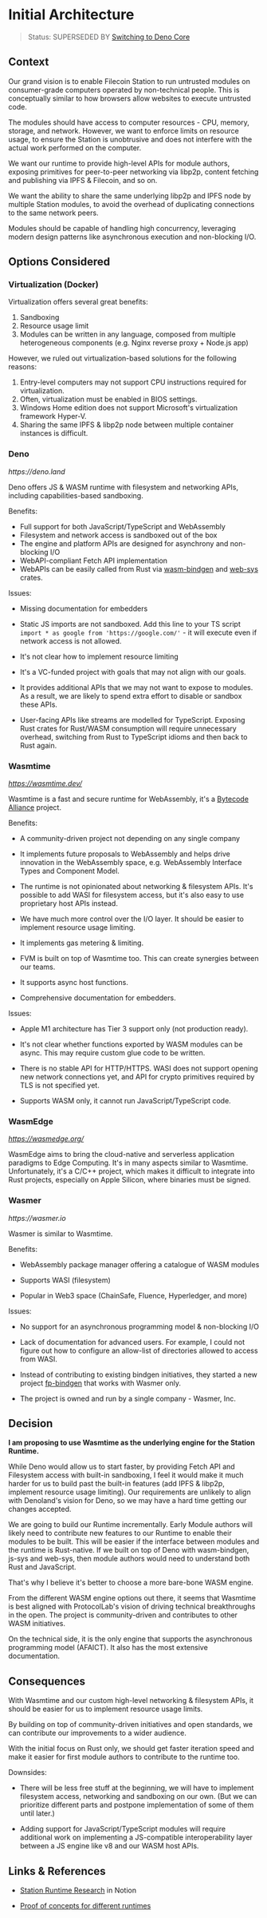 # Initial Architecture

> Status: SUPERSEDED BY [Switching to Deno Core](./2023-01-switching-to-deno-core.md)

<!--
PROPOSED, ACCEPTED, REJECTED, DEPRECATED, SUPERSEDED BY {link-to-ADR}
-->

## Context

<!--
What is the issue that we're seeing that motivates this decision or change?
-->

Our grand vision is to enable Filecoin Station to run untrusted modules on consumer-grade computers
operated by non-technical people. This is conceptually similar to how browsers allow websites to
execute untrusted code.

The modules should have access to computer resources - CPU, memory, storage, and network. However,
we want to enforce limits on resource usage, to ensure the Station is unobtrusive and does not
interfere with the actual work performed on the computer.

We want our runtime to provide high-level APIs for module authors, exposing primitives for
peer-to-peer networking via libp2p, content fetching and publishing via IPFS & Filecoin, and so on.

We want the ability to share the same underlying libp2p and IPFS node by multiple Station modules,
to avoid the overhead of duplicating connections to the same network peers.

Modules should be capable of handling high concurrency, leveraging modern design patterns like
asynchronous execution and non-blocking I/O.

## Options Considered

<!--
What are the different options we considered? What are their pros & cons?
-->

### Virtualization (Docker)

Virtualization offers several great benefits:

1. Sandboxing
2. Resource usage limit
3. Modules can be written in any language, composed from multiple heterogeneous components (e.g.
   Nginx reverse proxy + Node.js app)

However, we ruled out virtualization-based solutions for the following reasons:

1. Entry-level computers may not support CPU instructions required for virtualization.
2. Often, virtualization must be enabled in BIOS settings.
3. Windows Home edition does not support Microsoft's virtualization framework Hyper-V.
4. Sharing the same IPFS & libp2p node between multiple container instances is difficult.

### Deno

_https://deno.land_

Deno offers JS & WASM runtime with filesystem and networking APIs, including capabilities-based
sandboxing.

Benefits:

- Full support for both JavaScript/TypeScript and WebAssembly
- Filesystem and network access is sandboxed out of the box
- The engine and platform APIs are designed for asynchrony and non-blocking I/O
- WebAPI-compliant Fetch API implementation
- WebAPIs can be easily called from Rust via [wasm-bindgen](https://crates.io/crates/wasm-bindgen)
  and [web-sys](https://crates.io/crates/web-sys) crates.

Issues:

- Missing documentation for embedders

- Static JS imports are not sandboxed. Add this line to your TS script
  `import * as google from 'https://google.com/'` - it will execute even if network access is not
  allowed.

- It's not clear how to implement resource limiting

- It's a VC-funded project with goals that may not align with our goals.

- It provides additional APIs that we may not want to expose to modules. As a result, we are likely
  to spend extra effort to disable or sandbox these APIs.

- User-facing APIs like streams are modelled for TypeScript. Exposing Rust crates for Rust/WASM
  consumption will require unnecessary overhead, switching from Rust to TypeScript idioms and then
  back to Rust again.

### Wasmtime

_https://wasmtime.dev/_

Wasmtime is a fast and secure runtime for WebAssembly, it's a
[Bytecode Alliance](https://bytecodealliance.org) project.

Benefits:

- A community-driven project not depending on any single company

- It implements future proposals to WebAssembly and helps drive innovation in the WebAssembly space,
  e.g. WebAssembly Interface Types and Component Model.

- The runtime is not opinionated about networking & filesystem APIs. It's possible to add WASI for
  filesystem access, but it's also easy to use proprietary host APIs instead.

- We have much more control over the I/O layer. It should be easier to implement resource usage
  limiting.

- It implements gas metering & limiting.

- FVM is built on top of Wasmtime too. This can create synergies between our teams.

- It supports async host functions.

- Comprehensive documentation for embedders.

Issues:

- Apple M1 architecture has Tier 3 support only (not production ready).

- It's not clear whether functions exported by WASM modules can be async. This may require custom
  glue code to be written.

- There is no stable API for HTTP/HTTPS. WASI does not support opening new network connections yet,
  and API for crypto primitives required by TLS is not specified yet.

- Supports WASM only, it cannot run JavaScript/TypeScript code.

### WasmEdge

_https://wasmedge.org/_

WasmEdge aims to bring the cloud-native and serverless application paradigms to Edge Computing. It's
in many aspects similar to Wasmtime. Unfortunately, it's a C/C++ project, which makes it difficult
to integrate into Rust projects, especially on Apple Silicon, where binaries must be signed.

### Wasmer

_https://wasmer.io_

Wasmer is similar to Wasmtime.

Benefits:

- WebAssembly package manager offering a catalogue of WASM modules

- Supports WASI (filesystem)

- Popular in Web3 space (ChainSafe, Fluence, Hyperledger, and more)

Issues:

- No support for an asynchronous programming model & non-blocking I/O

- Lack of documentation for advanced users. For example, I could not figure out how to configure an
  allow-list of directories allowed to access from WASI.

- Instead of contributing to existing bindgen initiatives, they started a new project
  [fp-bindgen](https://github.com/fiberplane/fp-bindgen) that works with Wasmer only.

- The project is owned and run by a single company - Wasmer, Inc.

## Decision

<!--
What is the change that we're proposing and/or doing?
-->

**I am proposing to use Wasmtime as the underlying engine for the Station Runtime.**

While Deno would allow us to start faster, by providing Fetch API and Filesystem access with
built-in sandboxing, I feel it would make it much harder for us to build past the built-in features
(add IPFS & libp2p, implement resource usage limiting). Our requirements are unlikely to align with
Denoland's vision for Deno, so we may have a hard time getting our changes accepted.

We are going to build our Runtime incrementally. Early Module authors will likely need to contribute
new features to our Runtime to enable their modules to be built. This will be easier if the
interface between modules and the runtime is Rust-native. If we built on top of Deno with
wasm-bindgen, js-sys and web-sys, then module authors would need to understand both Rust and
JavaScript.

That's why I believe it's better to choose a more bare-bone WASM engine.

From the different WASM engine options out there, it seems that Wasmtime is best aligned with
ProtocolLab's vision of driving technical breakthroughs in the open. The project is community-driven
and contributes to other WASM initiatives.

On the technical side, it is the only engine that supports the asynchronous programming model
(AFAICT). It also has the most extensive documentation.

## Consequences

<!--
What becomes easier or more challenging to do because of this change?
-->

With Wasmtime and our custom high-level networking & filesystem APIs, it should be easier for us to
implement resource usage limits.

By building on top of community-driven initiatives and open standards, we can contribute our
improvements to a wider audience.

With the initial focus on Rust only, we should get faster iteration speed and make it easier for
first module authors to contribute to the runtime too.

Downsides:

- There will be less free stuff at the beginning, we will have to implement filesystem access,
  networking and sandboxing on our own. (But we can prioritize different parts and postpone
  implementation of some of them until later.)

- Adding support for JavaScript/TypeScript modules will require additional work on implementing a
  JS-compatible interoperability layer between a JS engine like v8 and our WASM host APIs.

## Links &amp; References

<!--
Link to other ADRs, GitHub issues, documentation, etc.
-->

- [Station Runtime Research](https://www.notion.so/pl-strflt/2023-01-Station-Runtime-Research-c45c61a9397241bba98f0d67bafe4e5d)
  in Notion

- [Proof of concepts for different runtimes](https://github.com/filecoin-station/runtime-poc)
